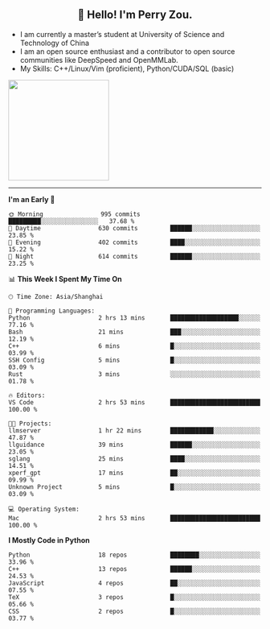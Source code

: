 <h2 align="center">👋 Hello! I'm Perry Zou.</h2>

- I am currently a master’s student at University of Science and Technology of China
- I am an open source enthusiast and a contributor to open source communities like DeepSpeed and OpenMMLab.
- My Skills: C++/Linux/Vim (proficient), Python/CUDA/SQL (basic)

<img height=200 align="center" src="https://github-readme-stats.vercel.app/api?username=zonepg" />

-------

<!--START_SECTION:waka-->
**I'm an Early 🐤** 

```text
🌞 Morning                995 commits         █████████░░░░░░░░░░░░░░░░   37.68 % 
🌆 Daytime                630 commits         ██████░░░░░░░░░░░░░░░░░░░   23.85 % 
🌃 Evening                402 commits         ████░░░░░░░░░░░░░░░░░░░░░   15.22 % 
🌙 Night                  614 commits         ██████░░░░░░░░░░░░░░░░░░░   23.25 % 
```


📊 **This Week I Spent My Time On** 

```text
🕑︎ Time Zone: Asia/Shanghai

💬 Programming Languages: 
Python                   2 hrs 13 mins       ███████████████████░░░░░░   77.16 % 
Bash                     21 mins             ███░░░░░░░░░░░░░░░░░░░░░░   12.19 % 
C++                      6 mins              █░░░░░░░░░░░░░░░░░░░░░░░░   03.99 % 
SSH Config               5 mins              █░░░░░░░░░░░░░░░░░░░░░░░░   03.09 % 
Rust                     3 mins              ░░░░░░░░░░░░░░░░░░░░░░░░░   01.78 % 

🔥 Editors: 
VS Code                  2 hrs 53 mins       █████████████████████████   100.00 % 

🐱‍💻 Projects: 
llmserver                1 hr 22 mins        ████████████░░░░░░░░░░░░░   47.87 % 
llguidance               39 mins             ██████░░░░░░░░░░░░░░░░░░░   23.05 % 
sglang                   25 mins             ████░░░░░░░░░░░░░░░░░░░░░   14.51 % 
xperf_gpt                17 mins             ██░░░░░░░░░░░░░░░░░░░░░░░   09.99 % 
Unknown Project          5 mins              █░░░░░░░░░░░░░░░░░░░░░░░░   03.09 % 

💻 Operating System: 
Mac                      2 hrs 53 mins       █████████████████████████   100.00 % 
```

**I Mostly Code in Python** 

```text
Python                   18 repos            ████████░░░░░░░░░░░░░░░░░   33.96 % 
C++                      13 repos            ██████░░░░░░░░░░░░░░░░░░░   24.53 % 
JavaScript               4 repos             ██░░░░░░░░░░░░░░░░░░░░░░░   07.55 % 
TeX                      3 repos             █░░░░░░░░░░░░░░░░░░░░░░░░   05.66 % 
CSS                      2 repos             █░░░░░░░░░░░░░░░░░░░░░░░░   03.77 % 
```




<!--END_SECTION:waka-->
